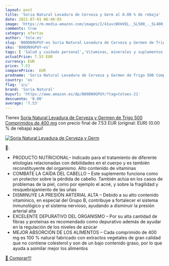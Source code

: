```yaml
---
layout: post
title: 'Soria Natural Levadura de Cerveza y Germ al 0.00 % de rebaja'
date: 2021-07-01 06:40:03
image: 'https://m.media-amazon.com/images/I/41uvcWVmVEL._SL500_._SL400_.jpg'
comments: true
category: ofertas
author: 'tole.es'
slug: 'B00DN9GPUY-es Soria Natural Levadura de Cerveza y Germen de Trigo 500...'
sku: 'B00DN9GPUY-es'
tags: [ 'Salud y cuidado personal','Vitaminas, minerales y suplementos en medicamentos, remedios y suplementos dietéticos','cerveza','levadura','soria natural','trigo', ]
actualPrice: 7.53 EUR
currency: EUR
price: 7.53
comparePrice:  EUR
prodname: 'Soria Natural Levadura de Cerveza y Germen de Trigo 500 Comprimidos de 400 mg'
country: 'es'
flag: '🇪🇸'
brand: 'Soria Natural'
buyurl: 'https://www.amazon.es/dp/B00DN9GPUY/?tag=tolees-21'
descuento: '0.00'
average: '7.53'
---
```


Tienes [Soria Natural Levadura de Cerveza y Germen de Trigo 500 Comprimidos de 400 mg](https://www.amazon.es/dp/B00DN9GPUY/?tag=tolees-21) con precio final de  7.53 EUR (original:  EUR) (0.00 %  de rebaja) aqui!

[![Soria Natural Levadura de Cerveza y Germ](https://m.media-amazon.com/images/I/41uvcWVmVEL._SL500_._SL400_.jpg)](https://www.amazon.es/dp/B00DN9GPUY/?tag=tolees-21)

🔎:

- PRODUCTO NUTRICIONAL– Indicado para el tratamiento de diferente etiologías relacionadas con debilidades en el cuerpo y es también reconstituyente del organismo. Alto contenido de vitaminas
- COMBATE LA CAÍDA DEL CABELLO – Este suplemento funciona como un protector sobre la pérdida de cabello. También actúa en los casos de problemas de la piel, como por ejemplo el acné, y sobre la fragilidad y resquebrajamiento de las uñas
- DISMINUYE LA PRESIÓN ARTERIAL ALTA – Debido a su alto contenido vitamínico, en especial del Grupo B, contribuye a fortalecer el sistema inmunológico y el sistema nervioso, ayudando a disminuir la presión arterial alta
- EXCELENTE DEPURATIVO DEL ORGANISMO – Por su alta cantidad de fibras y proteínas es recomendado como depurativo además de ayudar en la regulación de los niveles de azúcar
- MEJOR ABSORCIÓN DE LOS ALIMENTOS – Cada comprimido de 400 mg es 100 % natural fabricado con extractos vegetales de gran calidad que no contiene colesterol y son de un bajo contenido graso, por lo que ayuda a asimilar mejor los alimentos

[🛒 Comprar!!!](https://www.amazon.es/dp/B00DN9GPUY/?tag=tolees-21)
